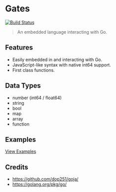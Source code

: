 # Gates

[![Build Status](https://travis-ci.org/gates/gates.svg?branch=master)](https://travis-ci.org/gates/gates)

> An embedded language interacting with Go.

## Features

- Easily embedded in and interacting with Go.
- JavaScript-like syntax with native int64 support.
- First class functions.

## Data Types

- number (int64 / float64)
- string
- bool
- map
- array
- function

## Examples

[View Examples](/examples/)

## Credits

- https://github.com/dop251/goja/
- https://golang.org/pkg/go/
